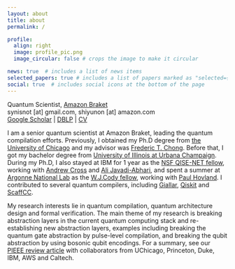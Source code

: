 ```yaml
---
layout: about
title: about
permalink: /

profile:
  align: right
  image: profile_pic.png
  image_circular: false # crops the image to make it circular

news: true  # includes a list of news items
selected_papers: true # includes a list of papers marked as "selected={true}"
social: true  # includes social icons at the bottom of the page
---
```

Quantum Scientist, <a href='https://aws.amazon.com/braket/'>Amazon Braket</a> <br>
synisnot [at] gmail.com, shiyunon [at] amazon.com <br>
[Google Scholar](https://scholar.google.com/citations?hl=en&user=dnDj1EIAAAAJ) | [DBLP](https://dblp.org/pid/236/5902.html) | [CV](/assets/pdf/Yunong_Shi_CV.pdf) <br>

I am a senior quantum scientist at Amazon Braket, leading the quantum compilation efforts. Previously, I obtained my Ph.D degree from [the University of Chicago](https://www.uchicago.edu/) and my advisor was [Frederic T. Chong](https://people.cs.uchicago.edu/~ftchong/). Before that, I got my bachelor degree from [University of Illinois at Urbana Champaign](https://illinois.edu/). During my Ph.D, I also stayed at IBM for 1 year as the [NSF QISE-NET fellow](https://qisenet.uchicago.edu/), working with [Andrew
Cross](https://scholar.google.com/citations?user=yK_ZfbwAAAAJ&hl=en) and [Ali
Javadi-Abhari](https://scholar.google.com/citations?user=-I6kav0AAAAJ&hl=en), and spent a summer at [Argonne National Lab](https://www.anl.gov/) as the [W.J.Cody fellow](https://www.anl.gov/mcs/wj-cody-associates), working with [Paul Hovland](https://www.anl.gov/profile/paul-hovland). I contributed to several quantum compilers, including [Giallar](https://dl.acm.org/doi/abs/10.1145/3519939.3523431), [Qiskit](https://github.com/Qiskit/qiskit-terra) and [ScaffCC](https://github.com/epiqc/ScaffCC).

My research interests lie in quantum compilation, quantum architecture design and formal verification. The main theme of my research is breaking abstraction layers in the current quantum computing stack and re-establishing new abstraction layers, examples including breaking the quantum gate abstraction by pulse-level compilation, and breaking the qubit abstraction by using bosonic qubit encodings. For a summary, see our [PIEEE review article](https://ieeexplore.ieee.org/ielaam/5/9143211/9116963-aam.pdf) with collaborators from UChicago, Princeton, Duke, IBM, AWS and Caltech.

